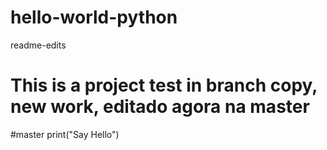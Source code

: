 # hello-world-python
readme-edits
# This is a project test in branch copy, new work, editado agora na master

#master
print("Say Hello")
